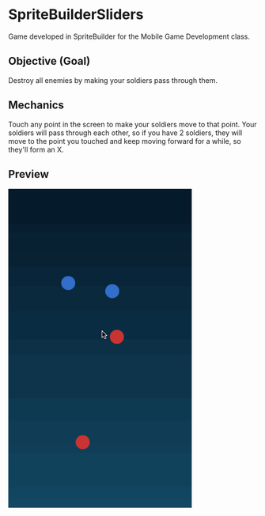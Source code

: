 # SpriteBuilderSliders
Game developed in SpriteBuilder for the Mobile Game Development class.

Objective (Goal)
----------------
Destroy all enemies by making your soldiers pass through them.

Mechanics
---------
Touch any point in the screen to make your soldiers move to that point. Your soldiers will pass through each other, so if you have 2 soldiers, they will move to the point you touched and keep moving forward for a while, so they'll form an X.

Preview
-------

![image](slidersFirstDemo.gif)
